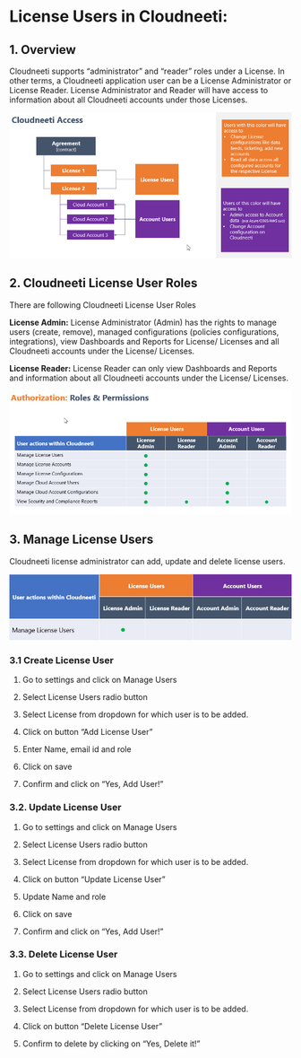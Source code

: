 # License Users in Cloudneeti: 
## 1. Overview
Cloudneeti supports “administrator” and “reader” roles under a License. In other terms, a Cloudneeti application user can be a License Administrator or License Reader. License Administrator and Reader will have access to information about all Cloudneeti accounts under those Licenses.

![Cloudneeti_Access](.././images/cloudAccountUsers/Cloudneeti_Access.png#thumbnail)


## 2. Cloudneeti License User Roles
There are following Cloudneeti License User Roles 

**License Admin:** License Administrator (Admin) has the rights to manage users (create, remove), managed configurations (policies configurations, integrations), view Dashboards and Reports for License/ Licenses and all Cloudneeti accounts under the License/ Licenses. 

**License Reader:** License Reader can only view Dashboards and Reports and information about all Cloudneeti accounts under the License/ Licenses. 

![Roles_Permissions](.././images/cloudAccountUsers/Roles_Permissions.png#thumbnail)


## 3. Manage License Users 
Cloudneeti license administrator can add, update and delete license users.

![Manage License Users](.././images/licenseUsers/Manage_Lciense_Users.png#thumbnail)

### 3.1 Create License User

1. Go to settings and click on Manage Users 

2. Select License Users radio button 

3. Select License from dropdown for which user is to be added. 

4. Click on button “Add License User” 

5. Enter Name, email id and role 

6. Click on save  

7. Confirm and click on “Yes, Add User!” 

### 3.2. Update License User

1. Go to settings and click on Manage Users 

2. Select License Users radio button 

3. Select License from dropdown for which user is to be added. 

4. Click on button “Update License User” 

5. Update Name and role 

6. Click on save  

7. Confirm and click on “Yes, Add User!” 

### 3.3. Delete License User

1. Go to settings and click on Manage Users 

2. Select License Users radio button 

3. Select License from dropdown for which user is to be added. 

4. Click on button “Delete License User” 

5. Confirm to delete by clicking on “Yes, Delete it!” 

 

